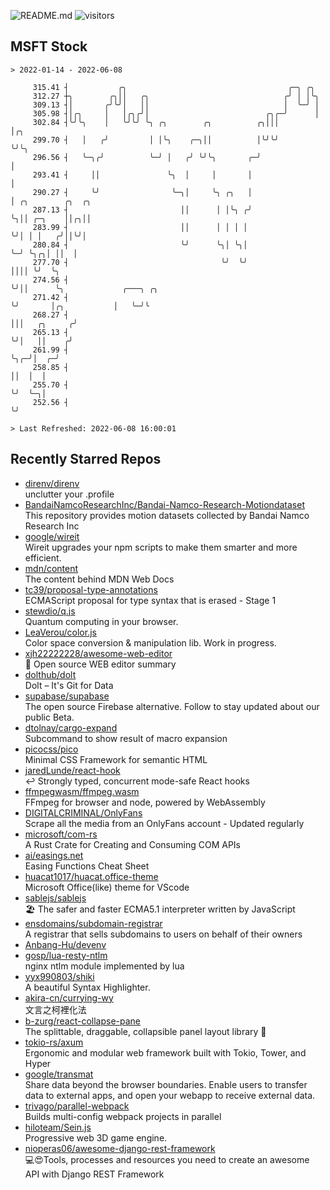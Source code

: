 ![README.md](https://github.com/Gerhut/Gerhut/workflows/README.md/badge.svg)
![visitors](https://visitors.vercel.app/Gerhut/Gerhut?token=8cf69d1f6813d272ef062726b6070c9be4ff72038cfe5a7ded7384a8da65d866)

## MSFT Stock

```
> 2022-01-14 - 2022-06-08

     315.41 ┤           ╭╮                                    ╭─╮ ╭╮                                             
     312.27 ┼╮        ╭╮││   ╭╮                              ╭╯ │ │╰╮                                            
     309.13 ┤│       ╭╯╰╯│   ││                              │  ╰─╯ │                                            
     305.98 ┤│╭╮     │   │╭╮╭╯│                          ╭╮╭─╯      │                                            
     302.84 ┤╰╯╰╮    │   ╰╯╰╯ ╰╮ ╭╮        ╭╮          ╭╮│││        │╭╮                                          
     299.70 ┤   │   ╭╯         │ │╰╮    ╭─╮││          │╰╯╰╯        ╰╯╰╮                                         
     296.56 ┤   ╰─╮╭╯          ╰─╯ │   ╭╯ ╰╯╰╮       ╭─╯               │                                         
     293.41 ┤     ││               ╰╮  │     │       │                 │                                         
     290.27 ┤     ╰╯                ╰─╮│     ╰╮ ╭╮   │                 │ ╭╮        ╭╮  ╭╮                        
     287.13 ┤                         ││      │ │╰╮ ╭╯                 ╰╮││ ╭─╮    ││╭╮││                        
     283.99 ┤                         ││      │ │ │ │                   ╰╯│ │ │   ╭╯││╰╯│                        
     280.84 ┤                         ╰╯      ╰╮│ ╰╮│                     ╰─╯ ╰╮╭╮│ ││  │                        
     277.70 ┤                                  ╰╯  ╰╯                          ││││ ╰╯  ╰╮                       
     274.56 ┤                                                                  ╰╯││      ╰╮             ╭───╮ ╭╮ 
     271.42 ┤                                                                    ╰╯       │╭╮           │   ╰─╯╰ 
     268.27 ┤                                                                             │││   ╭╮     ╭╯        
     265.13 ┤                                                                             ╰╯│   ││    ╭╯         
     261.99 ┤                                                                               ╰╮╭─╯│  ╭─╯          
     258.85 ┤                                                                                ││  │  │            
     255.70 ┤                                                                                ╰╯  ╰─╮│            
     252.56 ┤                                                                                      ╰╯            

> Last Refreshed: 2022-06-08 16:00:01
```

## Recently Starred Repos

- [direnv/direnv](https://github.com/direnv/direnv)  
  unclutter your .profile
- [BandaiNamcoResearchInc/Bandai-Namco-Research-Motiondataset](https://github.com/BandaiNamcoResearchInc/Bandai-Namco-Research-Motiondataset)  
  This repository provides motion datasets collected by Bandai Namco Research Inc
- [google/wireit](https://github.com/google/wireit)  
  Wireit upgrades your npm scripts to make them smarter and more efficient.
- [mdn/content](https://github.com/mdn/content)  
  The content behind MDN Web Docs
- [tc39/proposal-type-annotations](https://github.com/tc39/proposal-type-annotations)  
  ECMAScript proposal for type syntax that is erased - Stage 1
- [stewdio/q.js](https://github.com/stewdio/q.js)  
  Quantum computing in your browser.
- [LeaVerou/color.js](https://github.com/LeaVerou/color.js)  
  Color space conversion & manipulation lib. Work in progress.
- [xjh22222228/awesome-web-editor](https://github.com/xjh22222228/awesome-web-editor)  
  🔨  Open source WEB editor summary
- [dolthub/dolt](https://github.com/dolthub/dolt)  
  Dolt – It's Git for Data
- [supabase/supabase](https://github.com/supabase/supabase)  
  The open source Firebase alternative. Follow to stay updated about our public Beta.
- [dtolnay/cargo-expand](https://github.com/dtolnay/cargo-expand)  
  Subcommand to show result of macro expansion
- [picocss/pico](https://github.com/picocss/pico)  
  Minimal CSS Framework for semantic HTML
- [jaredLunde/react-hook](https://github.com/jaredLunde/react-hook)  
  ↩ Strongly typed, concurrent mode-safe React hooks
- [ffmpegwasm/ffmpeg.wasm](https://github.com/ffmpegwasm/ffmpeg.wasm)  
  FFmpeg for browser and node, powered by WebAssembly
- [DIGITALCRIMINAL/OnlyFans](https://github.com/DIGITALCRIMINAL/OnlyFans)  
  Scrape all the media from an OnlyFans account - Updated regularly
- [microsoft/com-rs](https://github.com/microsoft/com-rs)  
  A Rust Crate for Creating and Consuming COM APIs
- [ai/easings.net](https://github.com/ai/easings.net)  
  Easing Functions Cheat Sheet
- [huacat1017/huacat.office-theme](https://github.com/huacat1017/huacat.office-theme)  
  Microsoft Office(like) theme for VScode
- [sablejs/sablejs](https://github.com/sablejs/sablejs)  
  🏖️ The safer and faster ECMA5.1 interpreter written by JavaScript
- [ensdomains/subdomain-registrar](https://github.com/ensdomains/subdomain-registrar)  
  A registrar that sells subdomains to users on behalf of their owners
- [Anbang-Hu/devenv](https://github.com/Anbang-Hu/devenv)  
- [gosp/lua-resty-ntlm](https://github.com/gosp/lua-resty-ntlm)  
  nginx ntlm module implemented by lua
- [yyx990803/shiki](https://github.com/yyx990803/shiki)  
  A beautiful Syntax Highlighter.
- [akira-cn/currying-wy](https://github.com/akira-cn/currying-wy)  
  文言之柯裡化法
- [b-zurg/react-collapse-pane](https://github.com/b-zurg/react-collapse-pane)  
  The splittable, draggable, collapsible panel layout library 🎉
- [tokio-rs/axum](https://github.com/tokio-rs/axum)  
  Ergonomic and modular web framework built with Tokio, Tower, and Hyper
- [google/transmat](https://github.com/google/transmat)  
  Share data beyond the browser boundaries. Enable users to transfer data to external apps, and open your webapp to receive external data.
- [trivago/parallel-webpack](https://github.com/trivago/parallel-webpack)  
  Builds multi-config webpack projects in parallel
- [hiloteam/Sein.js](https://github.com/hiloteam/Sein.js)  
  Progressive web 3D game engine.
- [nioperas06/awesome-django-rest-framework](https://github.com/nioperas06/awesome-django-rest-framework)  
   💻😍Tools, processes and resources you need to create an awesome API with Django REST Framework
